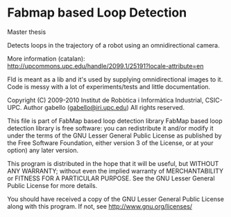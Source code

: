 Fabmap based Loop Detection
===========================
Master thesis

Detects loops in the trajectory of a robot using an omnidirectional camera.

More information (catalan): http://upcommons.upc.edu/handle/2099.1/25191?locale-attribute=en

Fld is meant as a lib and it's used by supplying omnidirectional images to it. Code is messy with a lot of experiments/tests and little documentation.

Copyright (C) 2009-2010 Institut de Robòtica i Informàtica Industrial, CSIC-UPC.
Author gabello (gabello@iri.upc.edu)
All rights reserved.

This file is part of FabMap based loop detection library
FabMap based loop detection library is free software: you can redistribute it and/or modify
it under the terms of the GNU Lesser General Public License as published by
the Free Software Foundation, either version 3 of the License, or
at your option) any later version.

This program is distributed in the hope that it will be useful,
but WITHOUT ANY WARRANTY; without even the implied warranty of
MERCHANTABILITY or FITNESS FOR A PARTICULAR PURPOSE.  See the
GNU Lesser General Public License for more details.

You should have received a copy of the GNU Lesser General Public License
along with this program.  If not, see <http://www.gnu.org/licenses/>


